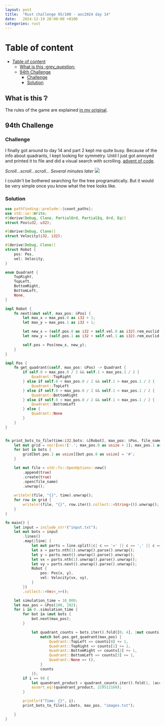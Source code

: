 ```yaml
---
layout: post
title:  "Rust challenge 95/100 - aoc2024 day 14"
date:   2024-12-19 20:00:00 +0100
categories: rust
---
```



#  Table of content
- [Table of content](#table-of-content)
  - [What is this :grey\_question:](#what-is-this-grey_question)
  - [94th Challenge](#94th-challenge)
    - [Challenge](#challenge)
    - [Solution](#solution)

## What is this :grey_question: 

The rules of the game are explained [in my original](https://maebli.github.io/rust/2021/10/18/100rust.html). 

## 94th Challenge
### Challenge

I finally got around to day 14 and part 2 kept me quite busy. Because of the info about quadrants, I kept looking for symmetry. Until I just got annoyed and printed it to file and did a visual search with scrolling. [advent of code](https://adventofcode.com/2024/day/14). 

*Scroll...scroll...scroll...*
*Several minutes later*
![]("/assets/img/tree.png")

I couldn't be bothered searching for the tree programatically. But it would be very simple once you know what the tree looks like.

### Solution

```rust
use pathfinding::prelude::{count_paths};
use std::io::Write;
#[derive(Debug, Clone, PartialOrd, PartialEq, Ord, Eq)]
struct Pos(u32, u32);

#[derive(Debug, Clone)]
struct Velocity(i32, i32);

#[derive(Debug, Clone)]
struct Robot {
    pos: Pos,
    vel: Velocity,
}

enum Quadrant {
    TopRight,
    TopLeft,
    BottomRight,
    BottomLeft,
    None,
}

impl Robot {
    fn next(&mut self, max_pos: &Pos) {
        let max_x = max_pos.0 as i32 + 1;
        let max_y = max_pos.1 as i32 + 1;

        let new_x = (self.pos.0 as i32 + self.vel.0 as i32).rem_euclid(max_x) as u32;
        let new_y = (self.pos.1 as i32 + self.vel.1 as i32).rem_euclid(max_y) as u32;

        self.pos = Pos(new_x, new_y);
    }
}

impl Pos {
    fn get_quadrant(&self, max_pos: &Pos) -> Quadrant {
        if self.0 > max_pos.0 / 2 && self.1 > max_pos.1 / 2 {
            Quadrant::TopRight
        } else if self.0 < max_pos.0 / 2 && self.1 > max_pos.1 / 2 {
            Quadrant::TopLeft
        } else if self.0 > max_pos.0 / 2 && self.1 < max_pos.1 / 2 {
            Quadrant::BottomRight
        } else if self.0 < max_pos.0 / 2 && self.1 < max_pos.1 / 2 {
            Quadrant::BottomLeft
        } else {
            Quadrant::None
        }
    }
}


fn print_bots_to_file(time:i32,bots: &[Robot], max_pos: &Pos, file_name: &str) {
    let mut grid = vec![vec!['.'; max_pos.0 as usize + 1]; max_pos.1 as usize + 1];
    for bot in bots {
        grid[bot.pos.1 as usize][bot.pos.0 as usize] = '#';
    }

    let mut file = std::fs::OpenOptions::new()
        .append(true)
        .create(true)
        .open(file_name)
        .unwrap();
    
    writeln!(file, "{}", time).unwrap();
    for row in grid {
        writeln!(file, "{}", row.iter().collect::<String>()).unwrap();
    }
}

fn main() {
    let input = include_str!("input.txt");
    let mut bots = input
        .lines()
        .map(|line| {
            let mut parts = line.split(|c| c == '=' || c == ',' || c == ' ');
            let x = parts.nth(1).unwrap().parse().unwrap();
            let y = parts.next().unwrap().parse().unwrap();
            let vx = parts.nth(1).unwrap().parse().unwrap();
            let vy = parts.next().unwrap().parse().unwrap();
            Robot {
                pos: Pos(x, y),
                vel: Velocity(vx, vy),
            }
        })
        .collect::<Vec<_>>();

    let simulation_time = 10_000; 
    let max_pos = &Pos(100, 102);
    for i in 0..simulation_time {
        for bot in &mut bots {
            bot.next(max_pos);
        }

            let quadrant_counts = bots.iter().fold([0; 4], |mut counts, bot| {
                match bot.pos.get_quadrant(max_pos) {
                    Quadrant::TopLeft => counts[0] += 1,
                    Quadrant::TopRight => counts[1] += 1,
                    Quadrant::BottomRight => counts[2] += 1,
                    Quadrant::BottomLeft => counts[3] += 1,
                    Quadrant::None => (),
                }
                counts
            });
        if i == 99 {
            let quandrant_product = quadrant_counts.iter().fold(1, |acc, &count| acc * count);
            assert_eq!(quandrant_product, 219512160);
        }

        println!("Time: {}", i);
        print_bots_to_file(i,&bots, max_pos, "images.txt");

    }
}


```